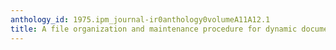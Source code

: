 ```yaml
---
anthology_id: 1975.ipm_journal-ir0anthology0volumeA11A12.1
title: A file organization and maintenance procedure for dynamic document collections
---
```


